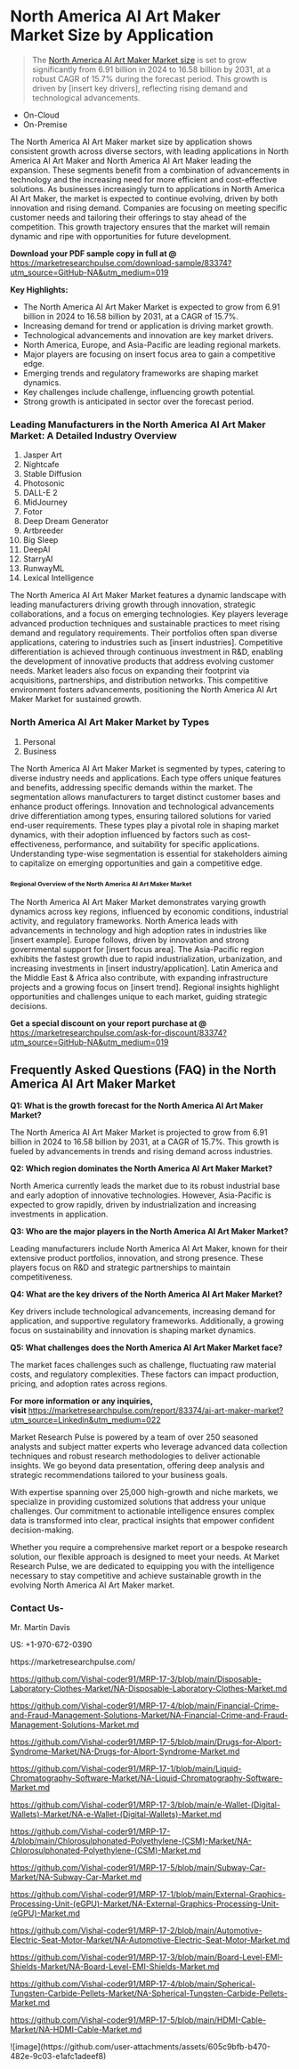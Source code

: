 <h1>North America AI Art Maker Market&nbsp;Size by Application</h1><blockquote><p>The <a href="https://marketresearchpulse.com/download-sample/83374?utm_source=GitHub-NA&amp;utm_medium=019">North America AI Art Maker Market size</a> is set to grow significantly from 6.91 billion in 2024 to 16.58 billion by 2031, at a robust CAGR of 15.7% during the forecast period. This growth is driven by [insert key drivers], reflecting rising demand and technological advancements.</p></blockquote><ul><li>On-Cloud<li> On-Premise</li></ul><p>The North America AI Art Maker market size by application shows consistent growth across diverse sectors, with leading applications in North America AI Art Maker and North America AI Art Maker leading the expansion. These segments benefit from a combination of advancements in technology and the increasing need for more efficient and cost-effective solutions. As businesses increasingly turn to applications in North America AI Art Maker, the market is expected to continue evolving, driven by both innovation and rising demand. Companies are focusing on meeting specific customer needs and tailoring their offerings to stay ahead of the competition. This growth trajectory ensures that the market will remain dynamic and ripe with opportunities for future development.</p><p><strong>Download your PDF sample copy in full at @ </strong><a href="https://marketresearchpulse.com/download-sample/83374?utm_source=GitHub-NA&amp;utm_medium=019">https://marketresearchpulse.com/download-sample/83374?utm_source=GitHub-NA&amp;utm_medium=019</a></p><p><strong>Key Highlights: </strong></p><ul><li>The North America AI Art Maker Market is expected to grow from 6.91 billion in 2024 to 16.58 billion by 2031, at a CAGR of 15.7%.</li><li>Increasing demand for trend or application is driving market growth.</li><li>Technological advancements and innovation are key market drivers.</li><li>North America, Europe, and Asia-Pacific are leading regional markets.</li><li>Major players are focusing on insert focus area to gain a competitive edge.</li><li>Emerging trends and regulatory frameworks are shaping market dynamics.</li><li>Key challenges include challenge, influencing growth potential.</li><li>Strong growth is anticipated in sector over the forecast period.</li></ul><h3>Leading Manufacturers in the North America AI Art Maker Market: A Detailed Industry Overview</h3><ol><li>Jasper Art</li><li>Nightcafe</li><li>Stable Diffusion</li><li>Photosonic</li><li>DALL-E 2</li><li>MidJourney</li><li>Fotor</li><li>Deep Dream Generator</li><li>Artbreeder</li><li>Big Sleep</li><li>DeepAI</li><li>StarryAI</li><li>RunwayML</li><li>Lexical Intelligence</li></ol><div class="flex max-w-full flex-col flex-grow"><div class="min-h-8 text-message flex w-full flex-col items-end gap-2 whitespace-normal break-words [.text-message+&amp;]:mt-5" dir="auto" data-message-author-role="assistant" data-message-id="fd8432e4-4910-450d-b182-61b7bfb0a01f" data-message-model-slug="gpt-4o"><div class="flex w-full flex-col gap-1 empty:hidden first:pt-[3px]"><div class="markdown prose w-full break-words dark:prose-invert light"><p>The North America AI Art Maker Market features a dynamic landscape with leading manufacturers driving growth through innovation, strategic collaborations, and a focus on emerging technologies. Key players leverage advanced production techniques and sustainable practices to meet rising demand and regulatory requirements. Their portfolios often span diverse applications, catering to industries such as [insert industries]. Competitive differentiation is achieved through continuous investment in R&amp;D, enabling the development of innovative products that address evolving customer needs. Market leaders also focus on expanding their footprint via acquisitions, partnerships, and distribution networks. This competitive environment fosters advancements, positioning the North America AI Art Maker Market for sustained growth.</p></div></div></div></div><h3>North America AI Art Maker Market by Types</h3><ol><li>Personal<li> Business</li></ol><div class="flex max-w-full flex-col flex-grow"><div class="min-h-8 text-message flex w-full flex-col items-end gap-2 whitespace-normal break-words [.text-message+&amp;]:mt-5" dir="auto" data-message-author-role="assistant" data-message-id="084470be-0bb7-4664-bddf-5156b4f41249" data-message-model-slug="gpt-4o-mini"><div class="flex w-full flex-col gap-1 empty:hidden first:pt-[3px]"><div class="markdown prose w-full break-words dark:prose-invert light"><p>The North America AI Art Maker Market is segmented by types, catering to diverse industry needs and applications. Each type offers unique features and benefits, addressing specific demands within the market. The segmentation allows manufacturers to target distinct customer bases and enhance product offerings. Innovation and technological advancements drive differentiation among types, ensuring tailored solutions for varied end-user requirements. These types play a pivotal role in shaping market dynamics, with their adoption influenced by factors such as cost-effectiveness, performance, and suitability for specific applications. Understanding type-wise segmentation is essential for stakeholders aiming to capitalize on emerging opportunities and gain a competitive edge.</p></div></div></div></div><h3><span style="font-size: 11px;">Regional Overview of the North America AI Art Maker Market</span></h3><div class="flex max-w-full flex-col flex-grow"><div class="min-h-8 text-message flex w-full flex-col items-end gap-2 whitespace-normal break-words [.text-message+&amp;]:mt-5" dir="auto" data-message-author-role="assistant" data-message-id="e9038762-ce64-4e30-91c9-9bd413514231" data-message-model-slug="gpt-4o-mini"><div class="flex w-full flex-col gap-1 empty:hidden first:pt-[3px]"><div class="markdown prose w-full break-words dark:prose-invert light"><p>The North America AI Art Maker Market demonstrates varying growth dynamics across key regions, influenced by economic conditions, industrial activity, and regulatory frameworks. North America leads with advancements in technology and high adoption rates in industries like [insert example]. Europe follows, driven by innovation and strong governmental support for [insert focus area]. The Asia-Pacific region exhibits the fastest growth due to rapid industrialization, urbanization, and increasing investments in [insert industry/application]. Latin America and the Middle East &amp; Africa also contribute, with expanding infrastructure projects and a growing focus on [insert trend]. Regional insights highlight opportunities and challenges unique to each market, guiding strategic decisions.</p></div></div></div></div><p><strong>Get a special discount on your report purchase at @ </strong><a href="https://marketresearchpulse.com/ask-for-discount/83374?utm_source=GitHub-NA&amp;utm_medium=019">https://marketresearchpulse.com/ask-for-discount/83374?utm_source=GitHub-NA&amp;utm_medium=019</a></p><h2>Frequently Asked Questions (FAQ) in the North America AI Art Maker Market</h2><p><strong>Q1: What is the growth forecast for the North America AI Art Maker Market?</strong></p><p>The North America AI Art Maker Market is projected to grow from 6.91 billion in 2024 to 16.58 billion by 2031, at a CAGR of 15.7%. This growth is fueled by advancements in trends and rising demand across industries.</p><p><strong>Q2: Which region dominates the North America AI Art Maker Market?</strong></p><p>North America currently leads the market due to its robust industrial base and early adoption of innovative technologies. However, Asia-Pacific is expected to grow rapidly, driven by industrialization and increasing investments in application.</p><p><strong>Q3: Who are the major players in the North America AI Art Maker Market?</strong></p><p>Leading manufacturers include North America AI Art Maker, known for their extensive product portfolios, innovation, and strong presence. These players focus on R&amp;D and strategic partnerships to maintain competitiveness.</p><p><strong>Q4: What are the key drivers of the North America AI Art Maker Market?</strong></p><p>Key drivers include technological advancements, increasing demand for application, and supportive regulatory frameworks. Additionally, a growing focus on sustainability and innovation is shaping market dynamics.</p><p><strong>Q5: What challenges does the North America AI Art Maker Market face?</strong></p><p>The market faces challenges such as challenge, fluctuating raw material costs, and regulatory complexities. These factors can impact production, pricing, and adoption rates across regions.</p><p><strong>For more information or any inquiries, visit&nbsp;</strong><a href="https://marketresearchpulse.com/report/83374/ai-art-maker-market?utm_source=Linkedin&utm_medium=022">https://marketresearchpulse.com/report/83374/ai-art-maker-market?utm_source=Linkedin&utm_medium=022</a></p><p>Market Research Pulse is powered by a team of over 250 seasoned analysts and subject matter experts who leverage advanced data collection techniques and robust research methodologies to deliver actionable insights. We go beyond data presentation, offering deep analysis and strategic recommendations tailored to your business goals.</p><p>With expertise spanning over 25,000 high-growth and niche markets, we specialize in providing customized solutions that address your unique challenges. Our commitment to actionable intelligence ensures complex data is transformed into clear, practical insights that empower confident decision-making.</p><p>Whether you require a comprehensive market report or a bespoke research solution, our flexible approach is designed to meet your needs. At Market Research Pulse, we are dedicated to equipping you with the intelligence necessary to stay competitive and achieve sustainable growth in the evolving North America AI Art Maker market.</p><h3><strong>Contact Us-</strong></h3><p>Mr. Martin Davis</p><p>US: +1-970-672-0390</p><p>https://marketresearchpulse.com/</p><p><a href="https://github.com/Vishal-coder91/MRP-17-3/blob/main/Disposable-Laboratory-Clothes-Market/NA-Disposable-Laboratory-Clothes-Market.md">https://github.com/Vishal-coder91/MRP-17-3/blob/main/Disposable-Laboratory-Clothes-Market/NA-Disposable-Laboratory-Clothes-Market.md</a></p><p><a href="https://github.com/Vishal-coder91/MRP-17-4/blob/main/Financial-Crime-and-Fraud-Management-Solutions-Market/NA-Financial-Crime-and-Fraud-Management-Solutions-Market.md">https://github.com/Vishal-coder91/MRP-17-4/blob/main/Financial-Crime-and-Fraud-Management-Solutions-Market/NA-Financial-Crime-and-Fraud-Management-Solutions-Market.md</a></p><p><a href="https://github.com/Vishal-coder91/MRP-17-5/blob/main/Drugs-for-Alport-Syndrome-Market/NA-Drugs-for-Alport-Syndrome-Market.md">https://github.com/Vishal-coder91/MRP-17-5/blob/main/Drugs-for-Alport-Syndrome-Market/NA-Drugs-for-Alport-Syndrome-Market.md</a></p><p><a href="https://github.com/Vishal-coder91/MRP-17-1/blob/main/Liquid-Chromatography-Software-Market/NA-Liquid-Chromatography-Software-Market.md">https://github.com/Vishal-coder91/MRP-17-1/blob/main/Liquid-Chromatography-Software-Market/NA-Liquid-Chromatography-Software-Market.md</a></p><p><a href="https://github.com/Vishal-coder91/MRP-17-3/blob/main/e-Wallet-(Digital-Wallets)-Market/NA-e-Wallet-(Digital-Wallets)-Market.md">https://github.com/Vishal-coder91/MRP-17-3/blob/main/e-Wallet-(Digital-Wallets)-Market/NA-e-Wallet-(Digital-Wallets)-Market.md</a></p><p><a href="https://github.com/Vishal-coder91/MRP-17-4/blob/main/Chlorosulphonated-Polyethylene-(CSM)-Market/NA-Chlorosulphonated-Polyethylene-(CSM)-Market.md">https://github.com/Vishal-coder91/MRP-17-4/blob/main/Chlorosulphonated-Polyethylene-(CSM)-Market/NA-Chlorosulphonated-Polyethylene-(CSM)-Market.md</a></p><p><a href="https://github.com/Vishal-coder91/MRP-17-5/blob/main/Subway-Car-Market/NA-Subway-Car-Market.md">https://github.com/Vishal-coder91/MRP-17-5/blob/main/Subway-Car-Market/NA-Subway-Car-Market.md</a></p><p><a href="https://github.com/Vishal-coder91/MRP-17-1/blob/main/External-Graphics-Processing-Unit-(eGPU)-Market/NA-External-Graphics-Processing-Unit-(eGPU)-Market.md">https://github.com/Vishal-coder91/MRP-17-1/blob/main/External-Graphics-Processing-Unit-(eGPU)-Market/NA-External-Graphics-Processing-Unit-(eGPU)-Market.md</a></p><p><a href="https://github.com/Vishal-coder91/MRP-17-2/blob/main/Automotive-Electric-Seat-Motor-Market/NA-Automotive-Electric-Seat-Motor-Market.md">https://github.com/Vishal-coder91/MRP-17-2/blob/main/Automotive-Electric-Seat-Motor-Market/NA-Automotive-Electric-Seat-Motor-Market.md</a></p><p><a href="https://github.com/Vishal-coder91/MRP-17-3/blob/main/Board-Level-EMI-Shields-Market/NA-Board-Level-EMI-Shields-Market.md">https://github.com/Vishal-coder91/MRP-17-3/blob/main/Board-Level-EMI-Shields-Market/NA-Board-Level-EMI-Shields-Market.md</a></p><p><a href="https://github.com/Vishal-coder91/MRP-17-4/blob/main/Spherical-Tungsten-Carbide-Pellets-Market/NA-Spherical-Tungsten-Carbide-Pellets-Market.md">https://github.com/Vishal-coder91/MRP-17-4/blob/main/Spherical-Tungsten-Carbide-Pellets-Market/NA-Spherical-Tungsten-Carbide-Pellets-Market.md</a></p><p><a href="https://github.com/Vishal-coder91/MRP-17-5/blob/main/HDMI-Cable-Market/NA-HDMI-Cable-Market.md">https://github.com/Vishal-coder91/MRP-17-5/blob/main/HDMI-Cable-Market/NA-HDMI-Cable-Market.md</a></p>
![image](https://github.com/user-attachments/assets/605c9bfb-b470-482e-9c03-e1afc1adeef8)
